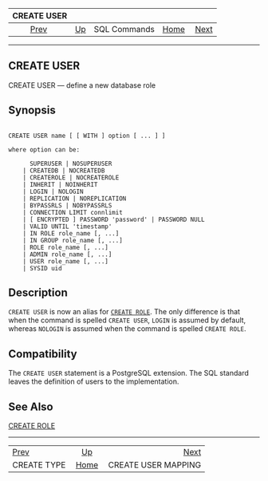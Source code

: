<!--?xml version="1.0" encoding="UTF-8" standalone="no"?-->

|                 CREATE USER                |                                        |              |                                                       |                                                           |
| :----------------------------------------: | :------------------------------------- | :----------: | ----------------------------------------------------: | --------------------------------------------------------: |
| [Prev](sql-createtype.html "CREATE TYPE")  | [Up](sql-commands.html "SQL Commands") | SQL Commands | [Home](index.html "PostgreSQL 17devel Documentation") |  [Next](sql-createusermapping.html "CREATE USER MAPPING") |

***

## CREATE USER

CREATE USER — define a new database role

## Synopsis

```

CREATE USER name [ [ WITH ] option [ ... ] ]

where option can be:

      SUPERUSER | NOSUPERUSER
    | CREATEDB | NOCREATEDB
    | CREATEROLE | NOCREATEROLE
    | INHERIT | NOINHERIT
    | LOGIN | NOLOGIN
    | REPLICATION | NOREPLICATION
    | BYPASSRLS | NOBYPASSRLS
    | CONNECTION LIMIT connlimit
    | [ ENCRYPTED ] PASSWORD 'password' | PASSWORD NULL
    | VALID UNTIL 'timestamp'
    | IN ROLE role_name [, ...]
    | IN GROUP role_name [, ...]
    | ROLE role_name [, ...]
    | ADMIN role_name [, ...]
    | USER role_name [, ...]
    | SYSID uid
```

## Description

`CREATE USER` is now an alias for [`CREATE ROLE`](sql-createrole.html "CREATE ROLE"). The only difference is that when the command is spelled `CREATE USER`, `LOGIN` is assumed by default, whereas `NOLOGIN` is assumed when the command is spelled `CREATE ROLE`.

## Compatibility

The `CREATE USER` statement is a PostgreSQL extension. The SQL standard leaves the definition of users to the implementation.

## See Also

[CREATE ROLE](sql-createrole.html "CREATE ROLE")

***

|                                            |                                                       |                                                           |
| :----------------------------------------- | :---------------------------------------------------: | --------------------------------------------------------: |
| [Prev](sql-createtype.html "CREATE TYPE")  |         [Up](sql-commands.html "SQL Commands")        |  [Next](sql-createusermapping.html "CREATE USER MAPPING") |
| CREATE TYPE                                | [Home](index.html "PostgreSQL 17devel Documentation") |                                       CREATE USER MAPPING |
